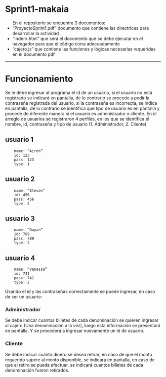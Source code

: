 # Sprint1-makaia

<ul>En el repositorio se encuentra 3 documentos:
  <li>“ProyectoSprint1.pdf” documento que contiene las directrices para desarrollar la actividad</li>
  <li>“Inderx.html” que será el documento que se debe ejecutar en el navegador para que el código corra adecuadamente</li>
  <li>“cajero.js” que contiene las funciones y lógicas necesarias requeridas en el documento pdf</li>
</ul>

<hr>

# Funcionamiento

Se le debe ingresar al programa el id de un usuario, si el usuario no está registrado se indicará en pantalla, de lo contrario se procede a pedir la contraseña registrada del usuario, si la contraseña es incorrecta, se indica en pantalla, de lo contrario se identifica que tipo de usuario es en pantalla y procede de diferente manera si el usuario es administrador o cliente.
En el arreglo de usuarios se registraron 4 perfiles, en los que se identifica el nombre, id, contraseña y tipo de usuario (1. Administrador, 2. Cliente)

## usuario 1

    	name: “Airon”
    	id: 123
    	pass: 123
    	type: 1

## usuario 2

    	name: “Steven”
    	id: 456
    	pass: 456
    	type: 2

## usuario 3

    	name: “Dayan”
    	id: 789
    	pass: 789
    	type: 2

## usuario 4

    	name: “Vanessa”
    	id: 741
    	pass: 741
    	type: 2

Usando el id y las contraseñas correctamente se puede ingresar, en caso de ser un usuario:

### Administrador

Se debe indicar cuantos billetes de cada denominación se quieren ingresar al cajero (Una denominación a la vez), luego esta información se presentará en pantalla. Y se procederá a ingresar nuevamente un id de usuario.

### Cliente

Se debe indicar cuánto dinero se desea retirar, en caso de que el monto requerido supere al monto disponible, se indicará en pantalla, en caso de que el retiro se pueda efectuar, se indicará cuantos billetes de cada denominación fueron retirados.
